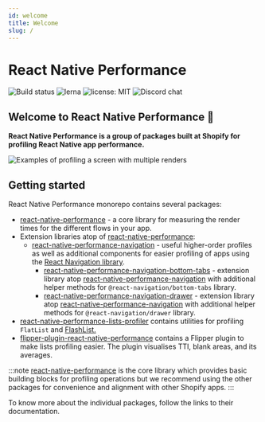 ```yaml
---
id: welcome
title: Welcome
slug: /
---
```


# React Native Performance

<img src="https://github.com/Shopify/react-native-performance/actions/workflows/react-native-performance.yml/badge.svg?branch=main" alt="Build status"/>
<img src="https://img.shields.io/badge/maintained%20with-lerna-cc00ff.svg" alt="lerna"/> <img src="https://img.shields.io/npm/l/@shopify/react-native-performance" alt="license: MIT"/> <img src="https://img.shields.io/discord/928252803867107358" alt="Discord chat"/>

## Welcome to React Native Performance 👋

**React Native Performance is a group of packages built at Shopify for profiling React Native app performance.**

![Examples of profiling a screen with multiple renders](./mutiple-renders-demo.gif)

## Getting started

React Native Performance monorepo contains several packages:

- [react-native-performance](fundamentals/getting-started) - a core library for measuring the render times for the different flows in your app.
- Extension libraries atop of [react-native-performance](fundamentals/getting-started):
  - [react-native-performance-navigation](guides/react-native-performance-navigation/getting-started) - useful higher-order profiles as well as additional components for easier profiling of apps using the [React Navigation library](https://reactnavigation.org/).
    - [react-native-performance-navigation-bottom-tabs](guides/react-native-performance-navigation/react-native-performance-navigation-bottom-tabs) - extension library atop [react-native-performance-navigation](guides/react-native-performance-navigation/getting-started) with additional helper methods for `@react-navigation/bottom-tabs` library.
    - [react-native-performance-navigation-drawer](guides/react-native-performance-navigation/react-native-performance-navigation-drawer) - extension library atop [react-native-performance-navigation](guides/react-native-performance-navigation/getting-started) with additional helper methods for `@react-navigation/drawer` library.
- [react-native-performance-lists-profiler](guides/react-native-performance-lists-profiler) contains utilities for profiling `FlatList` and [FlashList.](https://github.com/Shopify/flash-list)
- [flipper-plugin-react-native-performance](guides/react-native-performance-lists-profiler.md) contains a Flipper plugin to make lists profiling easier. The plugin visualises TTI, blank areas, and its averages.


:::note
[react-native-performance](fundamentals/getting-started) is the core library which provides basic building blocks for profiling operations but we recommend using the other packages for convenience and alignment with other Shopify apps.
:::

To know more about the individual packages, follow the links to their documentation.
